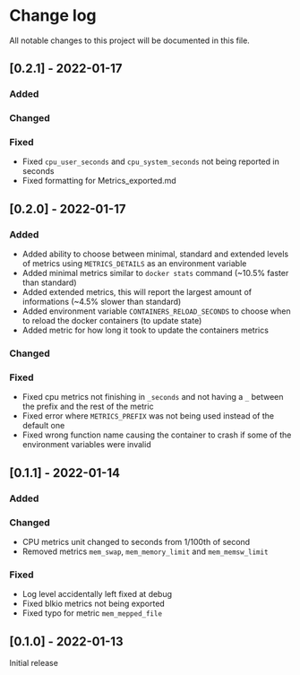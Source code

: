 # Change log
All notable changes to this project will be documented in this file.

## [0.2.1] - 2022-01-17

### Added

### Changed

### Fixed
- Fixed `cpu_user_seconds` and `cpu_system_seconds` not being reported in seconds
- Fixed formatting for Metrics_exported.md

## [0.2.0] - 2022-01-17

### Added
- Added ability to choose between minimal, standard and extended levels of metrics using `METRICS_DETAILS` as an environment variable
- Added minimal metrics similar to `docker stats` command (~10.5% faster than standard)
- Added extended metrics, this will report the largest amount of informations (~4.5% slower than standard)
- Added environment variable `CONTAINERS_RELOAD_SECONDS` to choose when to reload the docker containers (to update state)
- Added metric for how long it took to update the containers metrics

### Changed

### Fixed
- Fixed cpu metrics not finishing in `_seconds` and not having a `_` between the prefix and the rest of the metric
- Fixed error where `METRICS_PREFIX` was not being used instead of the default one
- Fixed wrong function name causing the container to crash if some of the environment variables were invalid

## [0.1.1] - 2022-01-14

### Added

### Changed
- CPU metrics unit changed to seconds from 1/100th of second
- Removed metrics `mem_swap`, `mem_memory_limit` and `mem_memsw_limit`

### Fixed
- Log level accidentally left fixed at debug
- Fixed blkio metrics not being exported
- Fixed typo for metric `mem_mepped_file`

## [0.1.0] - 2022-01-13
Initial release